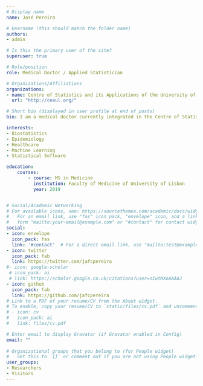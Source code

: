 ```yaml
---
# Display name
name: José Pereira

# Username (this should match the folder name)
authors:
- admin

# Is this the primary user of the site?
superuser: true

# Role/position
role: Medical Doctor / Applied Statistician

# Organizations/Affiliations
organizations:
- name: Centre of Statistics and its Applications of the University of Lisbon
  url: "http://ceaul.org/"

# Short bio (displayed in user profile at end of posts)
bio: I am a medical doctor currently integrated in the Centre of Statistics and its Applications at the University of Lisbon. During my time in medical school, I received training in Statistics and Epidemiology having participated in several research projects. I have also invested in self-learning using various internet resources and books in orderto gain skills that are not typical in medical school. I was also a fellow in Clinical Research at the Netherlands Institute for Health Sciences ESP. Currently, I am also undertaking the MIT micromasters in Statistics and Data Science. I have 4 years of experience in both R and Python and enjoy having chances to use programming to solve problems in healthcare and associated fields.

interests:
- Biostatistics
- Epidemiology
- Healthcare
- Machine Learning
- Statistical Software

education:
    courses:
        - course: MS in Medicine
          institution: Faculty of Medicine of University of Lisbon
          year: 2019


# Social/Academic Networking
# For available icons, see: https://sourcethemes.com/academic/docs/widgets/#icons
#   For an email link, use "fas" icon pack, "envelope" icon, and a link in the
#   form "mailto:your-email@example.com" or "#contact" for contact widget.
social:
- icon: envelope
  icon_pack: fas
  link: '#contact'  # For a direct email link, use "mailto:test@example.org".
- icon: twitter
  icon_pack: fab
  link: https://twitter.com/jafcpereira
#- icon: google-scholar
 # icon_pack: ai
 # link: https://scholar.google.co.uk/citations?user=sIwtMXoAAAAJ
- icon: github
  icon_pack: fab
  link: https://github.com/jafcpereira
# Link to a PDF of your resume/CV from the About widget.
# To enable, copy your resume/CV to `static/files/cv.pdf` and uncomment the lines below.  
# - icon: cv
#   icon_pack: ai
#   link: files/cv.pdf

# Enter email to display Gravatar (if Gravatar enabled in Config)
email: ""
  
# Organizational groups that you belong to (for People widget)
#   Set this to `[]` or comment out if you are not using People widget.  
user_groups:
- Researchers
- Visitors
---
```



